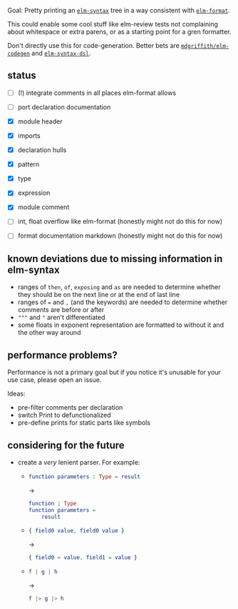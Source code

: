 Goal: Pretty printing an [`elm-syntax`](https://dark.elm.dmy.fr/packages/stil4m/elm-syntax/latest/) tree
in a way consistent with [`elm-format`](https://github.com/avh4/elm-format).

This could enable some cool stuff like elm-review tests not complaining about whitespace or extra parens, or as a starting point for a gren formatter.

Don't directly use this for code-generation. Better bets are [`mdgriffith/elm-codegen`](https://dark.elm.dmy.fr/packages/mdgriffith/elm-codegen/latest/) and [`elm-syntax-dsl`](https://dark.elm.dmy.fr/packages/the-sett/elm-syntax-dsl/latest/).

## status
  - [ ] (!) integrate comments in all places elm-format allows
  - [ ] port declaration documentation
  - [x] module header
  - [x] imports
  - [x] declaration hulls
  - [x] pattern
  - [x] type
  - [x] expression
  - [x] module comment
  - [ ] int, float overflow like elm-format (honestly might not do this for now)
  - [ ] format documentation markdown (honestly might not do this for now)


## known deviations due to missing information in elm-syntax
  - ranges of `then`, `of`, `exposing` and `as` are needed to determine whether they should be on the next line or at the end of last line
  - ranges of `=` and `,` (and the keywords) are needed to determine whether comments are before or after
  - `"""` and `"` aren't differentiated
  - some floats in exponent representation are formatted to without it and the other way around


## performance problems?
Performance is not a primary goal
but if you notice it's unusable for your use case, please open an issue.

Ideas:
  - pre-filter comments per declaration
  - switch Print to defunctionalized
  - pre-define prints for static parts like symbols

## considering for the future
  - create a _very_ lenient parser. For example:
      - ```elm
        function parameters : Type = result
        ```
        →
        ```elm
        function : Type
        function parameters =
            result
        ```
      - ```elm
        { field0 value, field0 value }
        ```
        →
        ```elm
        { field0 = value, field1 = value }
        ```
      - ```elm
        f | g | h
        ```
        →
        ```elm
        f |> g |> h
        ```
